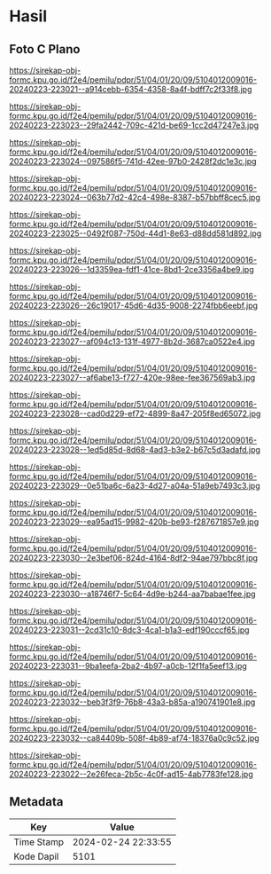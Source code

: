 # Hasil

## Foto C Plano

https://sirekap-obj-formc.kpu.go.id/f2e4/pemilu/pdpr/51/04/01/20/09/5104012009016-20240223-223021--a914cebb-6354-4358-8a4f-bdff7c2f33f8.jpg

https://sirekap-obj-formc.kpu.go.id/f2e4/pemilu/pdpr/51/04/01/20/09/5104012009016-20240223-223023--29fa2442-709c-421d-be69-1cc2d47247e3.jpg

https://sirekap-obj-formc.kpu.go.id/f2e4/pemilu/pdpr/51/04/01/20/09/5104012009016-20240223-223024--097586f5-741d-42ee-97b0-2428f2dc1e3c.jpg

https://sirekap-obj-formc.kpu.go.id/f2e4/pemilu/pdpr/51/04/01/20/09/5104012009016-20240223-223024--063b77d2-42c4-498e-8387-b57bbff8cec5.jpg

https://sirekap-obj-formc.kpu.go.id/f2e4/pemilu/pdpr/51/04/01/20/09/5104012009016-20240223-223025--0492f087-750d-44d1-8e63-d88dd581d892.jpg

https://sirekap-obj-formc.kpu.go.id/f2e4/pemilu/pdpr/51/04/01/20/09/5104012009016-20240223-223026--1d3359ea-fdf1-41ce-8bd1-2ce3356a4be9.jpg

https://sirekap-obj-formc.kpu.go.id/f2e4/pemilu/pdpr/51/04/01/20/09/5104012009016-20240223-223026--26c19017-45d6-4d35-9008-2274fbb6eebf.jpg

https://sirekap-obj-formc.kpu.go.id/f2e4/pemilu/pdpr/51/04/01/20/09/5104012009016-20240223-223027--af094c13-131f-4977-8b2d-3687ca0522e4.jpg

https://sirekap-obj-formc.kpu.go.id/f2e4/pemilu/pdpr/51/04/01/20/09/5104012009016-20240223-223027--af6abe13-f727-420e-98ee-fee367569ab3.jpg

https://sirekap-obj-formc.kpu.go.id/f2e4/pemilu/pdpr/51/04/01/20/09/5104012009016-20240223-223028--cad0d229-ef72-4899-8a47-205f8ed65072.jpg

https://sirekap-obj-formc.kpu.go.id/f2e4/pemilu/pdpr/51/04/01/20/09/5104012009016-20240223-223028--1ed5d85d-8d68-4ad3-b3e2-b67c5d3adafd.jpg

https://sirekap-obj-formc.kpu.go.id/f2e4/pemilu/pdpr/51/04/01/20/09/5104012009016-20240223-223029--0e51ba6c-6a23-4d27-a04a-51a9eb7493c3.jpg

https://sirekap-obj-formc.kpu.go.id/f2e4/pemilu/pdpr/51/04/01/20/09/5104012009016-20240223-223029--ea95ad15-9982-420b-be93-f287671857e9.jpg

https://sirekap-obj-formc.kpu.go.id/f2e4/pemilu/pdpr/51/04/01/20/09/5104012009016-20240223-223030--2e3bef06-824d-4164-8df2-94ae797bbc8f.jpg

https://sirekap-obj-formc.kpu.go.id/f2e4/pemilu/pdpr/51/04/01/20/09/5104012009016-20240223-223030--a18746f7-5c64-4d9e-b244-aa7babae1fee.jpg

https://sirekap-obj-formc.kpu.go.id/f2e4/pemilu/pdpr/51/04/01/20/09/5104012009016-20240223-223031--2cd31c10-8dc3-4ca1-b1a3-edf190cccf65.jpg

https://sirekap-obj-formc.kpu.go.id/f2e4/pemilu/pdpr/51/04/01/20/09/5104012009016-20240223-223031--9ba1eefa-2ba2-4b97-a0cb-12f1fa5eef13.jpg

https://sirekap-obj-formc.kpu.go.id/f2e4/pemilu/pdpr/51/04/01/20/09/5104012009016-20240223-223032--beb3f3f9-76b8-43a3-b85a-a190741901e8.jpg

https://sirekap-obj-formc.kpu.go.id/f2e4/pemilu/pdpr/51/04/01/20/09/5104012009016-20240223-223032--ca84409b-508f-4b89-af74-18376a0c9c52.jpg

https://sirekap-obj-formc.kpu.go.id/f2e4/pemilu/pdpr/51/04/01/20/09/5104012009016-20240223-223022--2e26feca-2b5c-4c0f-ad15-4ab7783fe128.jpg


## Metadata

| Key        | Value               |
| ---------- | ------------------- |
| Time Stamp | 2024-02-24 22:33:55 |
| Kode Dapil | 5101                |



